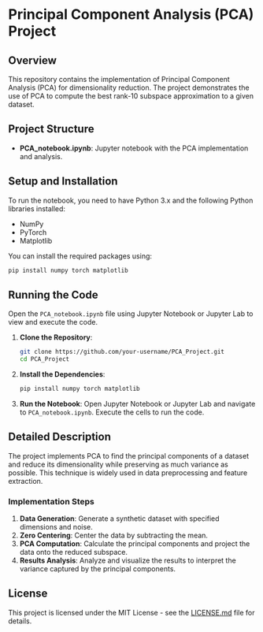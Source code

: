 
# Principal Component Analysis (PCA) Project

## Overview

This repository contains the implementation of Principal Component Analysis (PCA) for dimensionality reduction. The project demonstrates the use of PCA to compute the best rank-10 subspace approximation to a given dataset.

## Project Structure

- **PCA_notebook.ipynb**: Jupyter notebook with the PCA implementation and analysis.

## Setup and Installation

To run the notebook, you need to have Python 3.x and the following Python libraries installed:
- NumPy
- PyTorch
- Matplotlib

You can install the required packages using:
```bash
pip install numpy torch matplotlib
```

## Running the Code

Open the `PCA_notebook.ipynb` file using Jupyter Notebook or Jupyter Lab to view and execute the code.

1. **Clone the Repository**:
    ```bash
    git clone https://github.com/your-username/PCA_Project.git
    cd PCA_Project
    ```

2. **Install the Dependencies**:
    ```bash
    pip install numpy torch matplotlib
    ```

3. **Run the Notebook**:
    Open Jupyter Notebook or Jupyter Lab and navigate to `PCA_notebook.ipynb`. Execute the cells to run the code.

## Detailed Description

The project implements PCA to find the principal components of a dataset and reduce its dimensionality while preserving as much variance as possible. This technique is widely used in data preprocessing and feature extraction.

### Implementation Steps
1. **Data Generation**: Generate a synthetic dataset with specified dimensions and noise.
2. **Zero Centering**: Center the data by subtracting the mean.
3. **PCA Computation**: Calculate the principal components and project the data onto the reduced subspace.
4. **Results Analysis**: Analyze and visualize the results to interpret the variance captured by the principal components.

## License

This project is licensed under the MIT License - see the [LICENSE.md](LICENSE.md) file for details.
